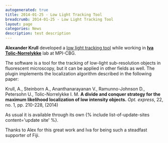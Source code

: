```yaml
---
autogenerated: true
title: 2014-01-25 - Low Light Tracking Tool
breadcrumb: 2014-01-25 - Low Light Tracking Tool
layout: page
categories: News
description: test description
---
```


**Alexander Krull** developed a [low light tracking tool](Low_Light_Tracking_Tool) while working in [**Iva Tolic-Norrelykke**](http://www.mpi-cbg.de/en/research/research-groups/iva-tolic-norrelykke.html) lab at MPI-CBG.

The software is a tool for the tracking of low-light sub-resolution objects in fluorescent microscopy, but it can be applied in other fields as well. The plugin implements the localization algorithm described in the following paper:

Krull, A., Steinborn A., Ananthanarayanan V., Ramunno-Johnson D., Petersohn U., Tolic-Norrelykke I. M. **A divide and conquer strategy for the maximum likelihood localization of low intensity objects.** *Opt. express*, 22, no. 1, pp. 210-228, (2014)

As usual it is available through its own {% include list-of-update-sites content='update site' %}.

Thanks to Alex for this great work and Iva for being such a steadfast supporter of Fiji.



